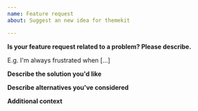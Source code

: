 ```yaml
---
name: Feature request
about: Suggest an new idea for themekit

---
```


**Is your feature request related to a problem? Please describe.**
<!-- A clear and concise description of what the problem is. -->
E.g. I'm always frustrated when [...]

**Describe the solution you'd like**
<!-- A clear and concise description of what you want to happen. -->

**Describe alternatives you've considered**
<!-- A clear and concise description of any alternative solutions or features you've considered. -->

**Additional context**
<!-- Add any other context or screenshots about the feature request here. -->
